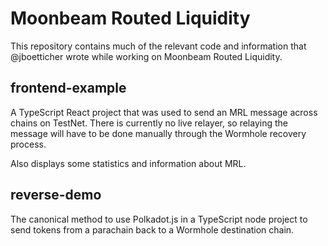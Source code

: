 # Moonbeam Routed Liquidity

This repository contains much of the relevant code and information that @jboetticher wrote while working on Moonbeam Routed Liquidity.  

## frontend-example

A TypeScript React project that was used to send an MRL message across chains on TestNet. There is currently no live relayer, so relaying the message will have to be done manually through the Wormhole recovery process.  

Also displays some statistics and information about MRL.  

## reverse-demo

The canonical method to use Polkadot.js in a TypeScript node project to send tokens from a parachain back to a Wormhole destination chain.
